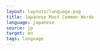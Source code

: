```yaml
---
layout: layouts/language.pug
title: Japanese Most Common Words
language: japanese
source: jp
target: en
tags: language
---
```


